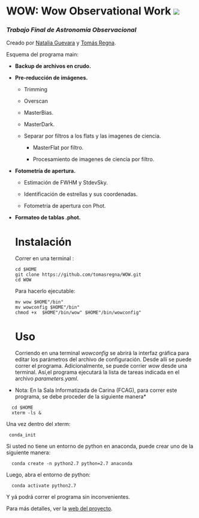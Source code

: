 # WOW: Wow Observational Work ![](http://carina.fcaglp.unlp.edu.ar/~guevaran/wow/wowlogo4.png)
### _Trabajo Final de Astronomía Observacional_

Creado por [Natalia Guevara](mailto:nataliaguevaramandri@gmail.com) y [Tomás Regna](mailto:ttomasagustin@gmail.com).

Esquema del programa main:


* **Backup de archivos en crudo.**

* **Pre-reducción de imágenes.**

  + Trimming

  + Overscan
  
  + MasterBias.

  + MasterDark.

  + Separar por filtros a los flats y las imagenes de ciencia.
  
    - MasterFlat por filtro.

    - Procesamiento de imagenes de ciencia por filtro.

* **Fotometría de apertura.**
  
  + Estimación de FWHM y StdevSky.
  
  + Identificación de estrellas y sus coordenadas.
  
  + Fotometría de apertura con Phot.

* **Formateo de tablas .phot.**
  
  
  
  # Instalación
  
  Correr en una terminal :
  ```
  cd $HOME
  git clone https://github.com/tomasregna/WOW.git
  cd WOW
  ```
  Para hacerlo ejecutable:
  ```
  mv wow $HOME"/bin"
  mv wowconfig $HOME"/bin"
  chmod +x  $HOME"/bin/wow" $HOME"/bin/wowconfig"
  ```
  
  # Uso

  Corriendo en una terminal *wowconfig* se abrirá la interfaz gráfica para editar los parámetros del archivo de configuración. Desde allí se puede correr el programa.
  Adicionalmente, se puede corrier *wow* desde una terminal. Así,el programa ejecutará la lista de tareas indicada en el archivo _parameters.yaml_.

 
 * Nota: En la Sala Informatizada de Carina (FCAG), para correr este programa, se debe proceder de la siguiente manera*
  ```
    cd $HOME
    xterm -ls &
  ```
   Una vez dentro del xterm:
   ```
    conda_init
  ```
   Si usted no tiene un entorno de python en anaconda, puede crear uno de la siguiente manera:
  ```
    conda create -n python2.7 python=2.7 anaconda
 ```
  Luego, abra el entorno de python:
  ```
    conda activate python2.7
  ```
  Y yá podrá correr el programa sin inconvenientes.
 
 
Para más detalles, ver la [web del proyecto](http://carina.fcaglp.unlp.edu.ar/~guevaran/wow).
